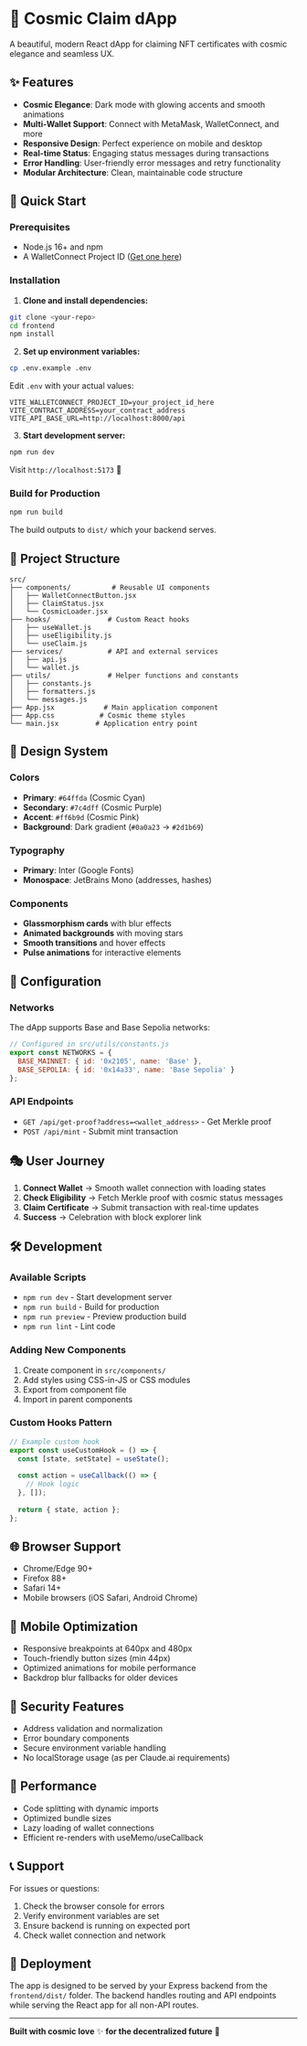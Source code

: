 # 🌟 Cosmic Claim dApp

A beautiful, modern React dApp for claiming NFT certificates with cosmic elegance and seamless UX.

## ✨ Features

- **Cosmic Elegance**: Dark mode with glowing accents and smooth animations
- **Multi-Wallet Support**: Connect with MetaMask, WalletConnect, and more
- **Responsive Design**: Perfect experience on mobile and desktop
- **Real-time Status**: Engaging status messages during transactions
- **Error Handling**: User-friendly error messages and retry functionality
- **Modular Architecture**: Clean, maintainable code structure

## 🚀 Quick Start

### Prerequisites
- Node.js 16+ and npm
- A WalletConnect Project ID ([Get one here](https://cloud.walletconnect.com/))

### Installation

1. **Clone and install dependencies:**
```bash
git clone <your-repo>
cd frontend
npm install
```

2. **Set up environment variables:**
```bash
cp .env.example .env
```

Edit `.env` with your actual values:
```env
VITE_WALLETCONNECT_PROJECT_ID=your_project_id_here
VITE_CONTRACT_ADDRESS=your_contract_address
VITE_API_BASE_URL=http://localhost:8000/api
```

3. **Start development server:**
```bash
npm run dev
```

Visit `http://localhost:5173` 🎉

### Build for Production

```bash
npm run build
```

The build outputs to `dist/` which your backend serves.

## 📁 Project Structure

```
src/
├── components/          # Reusable UI components
│   ├── WalletConnectButton.jsx
│   ├── ClaimStatus.jsx
│   └── CosmicLoader.jsx
├── hooks/              # Custom React hooks
│   ├── useWallet.js
│   ├── useEligibility.js
│   └── useClaim.js
├── services/           # API and external services
│   ├── api.js
│   └── wallet.js
├── utils/              # Helper functions and constants
│   ├── constants.js
│   ├── formatters.js
│   └── messages.js
├── App.jsx            # Main application component
├── App.css           # Cosmic theme styles
└── main.jsx         # Application entry point
```

## 🎨 Design System

### Colors
- **Primary**: `#64ffda` (Cosmic Cyan)
- **Secondary**: `#7c4dff` (Cosmic Purple)  
- **Accent**: `#ff6b9d` (Cosmic Pink)
- **Background**: Dark gradient (`#0a0a23` → `#2d1b69`)

### Typography
- **Primary**: Inter (Google Fonts)
- **Monospace**: JetBrains Mono (addresses, hashes)

### Components
- **Glassmorphism cards** with blur effects
- **Animated backgrounds** with moving stars
- **Smooth transitions** and hover effects
- **Pulse animations** for interactive elements

## 🔧 Configuration

### Networks
The dApp supports Base and Base Sepolia networks:

```javascript
// Configured in src/utils/constants.js
export const NETWORKS = {
  BASE_MAINNET: { id: '0x2105', name: 'Base' },
  BASE_SEPOLIA: { id: '0x14a33', name: 'Base Sepolia' }
};
```

### API Endpoints
- `GET /api/get-proof?address=<wallet_address>` - Get Merkle proof
- `POST /api/mint` - Submit mint transaction

## 🎭 User Journey

1. **Connect Wallet** → Smooth wallet connection with loading states
2. **Check Eligibility** → Fetch Merkle proof with cosmic status messages  
3. **Claim Certificate** → Submit transaction with real-time updates
4. **Success** → Celebration with block explorer link

## 🛠️ Development

### Available Scripts
- `npm run dev` - Start development server
- `npm run build` - Build for production
- `npm run preview` - Preview production build
- `npm run lint` - Lint code

### Adding New Components
1. Create component in `src/components/`
2. Add styles using CSS-in-JS or CSS modules
3. Export from component file
4. Import in parent components

### Custom Hooks Pattern
```javascript
// Example custom hook
export const useCustomHook = () => {
  const [state, setState] = useState();
  
  const action = useCallback(() => {
    // Hook logic
  }, []);
  
  return { state, action };
};
```

## 🌐 Browser Support

- Chrome/Edge 90+
- Firefox 88+  
- Safari 14+
- Mobile browsers (iOS Safari, Android Chrome)

## 📱 Mobile Optimization

- Responsive breakpoints at 640px and 480px
- Touch-friendly button sizes (min 44px)
- Optimized animations for mobile performance
- Backdrop blur fallbacks for older devices

## 🔐 Security Features

- Address validation and normalization
- Error boundary components
- Secure environment variable handling
- No localStorage usage (as per Claude.ai requirements)

## 🎯 Performance

- Code splitting with dynamic imports
- Optimized bundle sizes
- Lazy loading of wallet connections
- Efficient re-renders with useMemo/useCallback

## 📞 Support

For issues or questions:
1. Check the browser console for errors
2. Verify environment variables are set
3. Ensure backend is running on expected port
4. Check wallet connection and network

## 🚢 Deployment

The app is designed to be served by your Express backend from the `frontend/dist/` folder. The backend handles routing and API endpoints while serving the React app for all non-API routes.

---

**Built with cosmic love** ✨ **for the decentralized future** 🚀